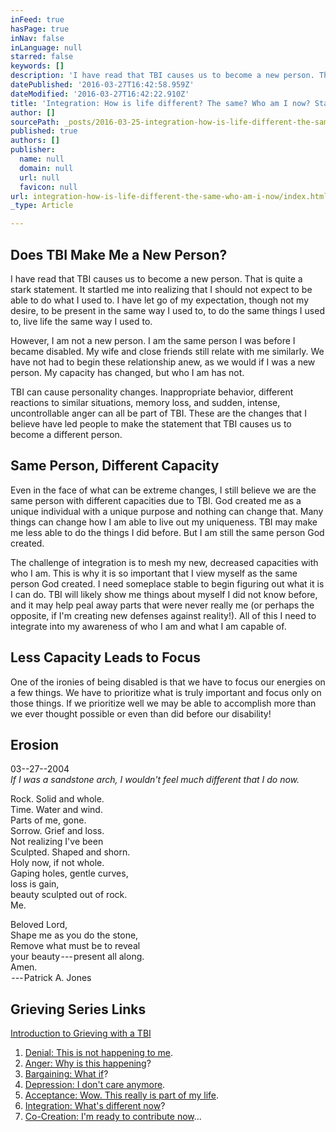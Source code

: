 ```yaml
---
inFeed: true
hasPage: true
inNav: false
inLanguage: null
starred: false
keywords: []
description: 'I have read that TBI causes us to become a new person. That is quite a stark statement. It startled me into realizing that I should not expect to be able to do what I used to. I have let go of my expectation, though not my desire, to be present in the same way I used to, to do the same things I used to, live life the same way I used to.'
datePublished: '2016-03-27T16:42:58.959Z'
dateModified: '2016-03-27T16:42:22.910Z'
title: 'Integration: How is life different? The same? Who am I now? Stage 6 of 7'
author: []
sourcePath: _posts/2016-03-25-integration-how-is-life-different-the-same-who-am-i-now.md
published: true
authors: []
publisher:
  name: null
  domain: null
  url: null
  favicon: null
url: integration-how-is-life-different-the-same-who-am-i-now/index.html
_type: Article

---
```

## Does TBI Make Me a New Person?

I have read that TBI causes us to become a new person. That is quite a stark statement. It startled me into realizing that I should not expect to be able to do what I used to. I have let go of my expectation, though not my desire, to be present in the same way I used to, to do the same things I used to, live life the same way I used to.

However, I am not a new person. I am the same person I was before I became disabled. My wife and close friends still relate with me similarly. We have not had to begin these relationship anew, as we would if I was a new person. My capacity has changed, but who I am has not.

TBI can cause personality changes. Inappropriate behavior, different reactions to similar situations, memory loss, and sudden, intense, uncontrollable anger can all be part of TBI. These are the changes that I believe have led people to make the statement that TBI causes us to become a different person.

## Same Person, Different Capacity

Even in the face of what can be extreme changes, I still believe we are the same person with different capacities due to TBI. God created me as a unique individual with a unique purpose and nothing can change that. Many things can change how I am able to live out my uniqueness. TBI may make me less able to do the things I did before. But I am still the same person God created.

The challenge of integration is to mesh my new, decreased capacities with who I am. This is why it is so important that I view myself as the same person God created. I need someplace stable to begin figuring out what it is I can do. TBI will likely show me things about myself I did not know before, and it may help peal away parts that were never really me (or perhaps the opposite, if I'm creating new defenses against reality!). All of this I need to integrate into my awareness of who I am and what I am capable of.

## Less Capacity Leads to Focus

One of the ironies of being disabled is that we have to focus our energies on a few things. We have to prioritize what is truly important and focus only on those things. If we prioritize well we may be able to accomplish more than we ever thought possible or even than did before our disability!

## Erosion

03--27--2004  
_If I was a sandstone arch, I wouldn't feel much different that I do now._

Rock. Solid and whole.  
Time. Water and wind.  
Parts of me, gone.  
Sorrow. Grief and loss.  
Not realizing I've been  
Sculpted. Shaped and shorn.  
Holy now, if not whole.  
Gaping holes, gentle curves,  
loss is gain,  
beauty sculpted out of rock.  
Me.

Beloved Lord,  
Shape me as you do the stone,  
Remove what must be to reveal  
your beauty --- present all along.  
Amen.  
 --- Patrick A. Jones

## Grieving Series Links

[Introduction to Grieving with a TBI][0]

1. [Denial: This is not happening to me][1].
2. [Anger: Why is this happening][2]?
3. [Bargaining: What if][3]?
4. [Depression: I don't care anymore][4].
5. [Acceptance: Wow. This really is part of my life][5].
6. [Integration: What's different now][6]?
7. [Co-Creation: I'm ready to contribute now][7]...

[0]: http://mindyourheadcoop.org/grieving-a-tbi-to-heal-a-tbi/
[1]: http://mindyourheadcoop.org/denial-this-is-not-happening-to-me-stage-1-of-7/
[2]: http://mindyourheadcoop.org/anger-why-is-this-happening-to-me-stage-2-of-7/
[3]: http://mindyourheadcoop.org/bargaining-what-if-stage-3-of-7/
[4]: http://mindyourheadcoop.org/depression-i-dont-care-anymore-stage-4-of-7/
[5]: http://mindyourheadcoop.org/acceptance-wow-this-really-is-part-of-my-life-stage-5-of/
[6]: http://mindyourheadcoop.org/integration-how-is-life-different-the-same-who-am-i-now/
[7]: http://mindyourheadcoop.org/co-creation-im-ready-to-contribute-now-stage-7-of-7/